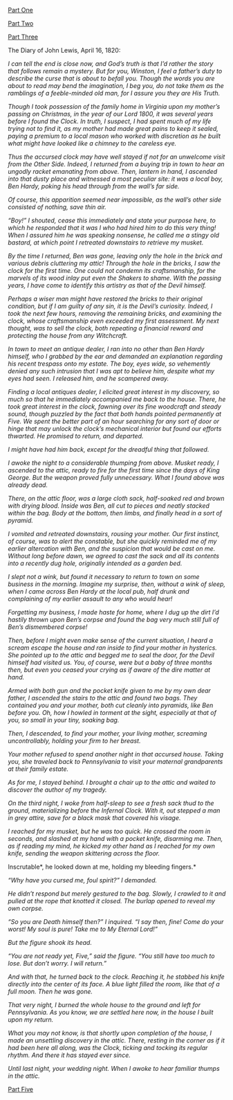 [Part One](https://www.reddit.com/r/nosleep/comments/xsa3mq/the_house_of_attics_and_basements_part_1/)

[Part Two](https://www.reddit.com/r/nosleep/comments/xvk0pa/the_house_of_attics_and_basements_part_2/)

[Part Three](https://www.reddit.com/r/nosleep/comments/xxab73/the_house_of_attics_and_basements_part_3/)

The Diary of John Lewis, April 16, 1820:

*I can tell the end is close now, and God’s truth is that I’d rather the story that follows remain a mystery. But for you, Winston, I feel a father’s duty to describe the curse that is about to befall you. Though the words you are about to read may bend the imagination, I beg you, do not take them as the ramblings of a feeble-minded old man, for I assure you they are His Truth.*

*Though I took possession of the family home in Virginia upon my mother’s passing on Christmas, in the year of our Lord 1800, it was several years before I found the Clock. In truth, I suspect, I had spent much of my life trying not to find it, as my mother had made great pains to keep it sealed, paying a premium to a local mason who worked with discretion as he built what might have looked like a chimney to the careless eye.*

*Thus the accursed clock may have well stayed if not for an unwelcome visit from the Other Side. Indeed, I returned from a buying trip in town to hear an ungodly racket emanating from above. Then, lantern in hand, I ascended into that dusty place and witnessed a most peculiar site: it was a local boy, Ben Hardy, poking his head through from the wall’s far side.*

*Of course, this apparition seemed near impossible, as the wall’s other side consisted of nothing, save thin air.*

*“Boy!” I shouted, cease this immediately and state your purpose here, to which he responded that it was I who had hired him to do this very thing! When I assured him he was speaking nonsense, he called me a stingy old bastard, at which point I retreated downstairs to retrieve my musket.*

*By the time I returned, Ben was gone, leaving only the hole in the brick and various debris cluttering my attic! Through the hole in the bricks, I saw the clock for the first time. One could not condemn its craftsmanship, for the marvels of its wood inlay put even the Shakers to shame. With the passing years, I have come to identify this artistry as that of the Devil himself.*

*Perhaps a wiser man might have restored the bricks to their original condition, but if I am guilty of any sin, it is the Devil’s curiosity. Indeed, I took the next few hours, removing the remaining bricks, and examining the clock, whose craftsmanship even exceeded my first assessment. My next thought, was to sell the clock, both repeating a financial reward and protecting the house from any Witchcraft.*

*In town to meet an antique dealer, I ran into no other than Ben Hardy himself, who I grabbed by the ear and demanded an explanation regarding his recent trespass onto my estate. The boy, eyes wide, so vehemently denied any such intrusion that I was apt to believe him, despite what my eyes had seen. I released him, and he scampered away.*

*Finding a local antiques dealer, I elicited great interest in my discovery, so much so that he immediately accompanied me back to the house. There, he took great interest in the clock, fawning over its fine woodcraft and steady sound, though puzzled by the fact that both hands pointed permanently at Five. We spent the better part of an hour searching for any sort of door or hinge that may unlock the clock’s mechanical interior but found our efforts thwarted. He promised to return, and departed.*

*I might have had him back, except for the dreadful thing that followed.*

*I awoke the night to a considerable thumping from above. Musket ready, I ascended to the attic, ready to fire for the first time since the days of King George. But the weapon proved fully unnecessary. What I found above was already dead.*

*There, on the attic floor, was a large cloth sack, half-soaked red and brown with drying blood. Inside was Ben, all cut to pieces and neatly stacked within the bag. Body at the bottom, then limbs, and finally head in a sort of pyramid.*

*I vomited and retreated downstairs, rousing your mother. Our first instinct, of course, was to alert the constable, but she quickly reminded me of my earlier altercation with Ben, and the suspicion that would be cast on me. Without long before dawn, we agreed to cast the sack and all its contents into a recently dug hole, originally intended as a garden bed.*

*I slept not a wink, but found it necessary to return to town on some business in the morning. Imagine my surprise, then, without a wink of sleep, when I came across Ben Hardy at the local pub, half drunk and complaining of my earlier assault to any who would hear!*

*Forgetting my business, I made haste for home, where I dug up the dirt I’d hastily thrown upon Ben’s corpse and found the bag very much still full of Ben’s dismembered corpse!*

*Then, before I might even make sense of the current situation, I heard a scream escape the house and ran inside to find your mother in hysterics. She pointed up to the attic and begged me to seal the door, for the Devil himself had visited us. You, of course, were but a baby of three months then, but even you ceased your crying as if aware of the dire matter at hand.*

*Armed with both gun and the pocket knife given to me by my own dear father, I ascended the stairs to the attic and found two bags. They contained you and your mother, both cut cleanly into pyramids, like Ben before you. Oh, how I howled in torment at the sight, especially at that of you, so small in your tiny, soaking bag.*

*Then, I descended, to find your mother, your living mother, screaming uncontrollably, holding your firm to her breast.*

*Your mother refused to spend another night in that accursed house. Taking you, she traveled back to Pennsylvania to visit your maternal grandparents at their family estate.*

*As for me, I stayed behind. I brought a chair up to the attic and waited to discover the author of my tragedy.*

*On the third night, I woke from half-sleep to see a fresh sack thud to the ground, materializing before the Infernal Clock. With it, out stepped a man in grey attire, save for a black mask that covered his visage.*

*I reached for my musket, but he was too quick. He crossed the room in seconds, and slashed at my hand with a pocket knife, disarming me. Then, as if reading my mind, he kicked my other hand as I reached for my own knife, sending the weapon skittering across the floor.*

Inscrutable\*, he looked down at me, holding my bleeding fingers.\*

*“Why have you cursed me, foul spirit?” I demanded.*

*He didn’t respond but merely gestured to the bag. Slowly, I crawled to it and pulled at the rope that knotted it closed. The burlap opened to reveal my own corpse.*

*“So you are Death himself then?” I inquired. “I say then, fine! Come do your worst! My soul is pure! Take me to My Eternal Lord!”*

*But the figure shook its head.*

*“You are not ready yet, Five,” said the figure. “You still have too much to lose. But don’t worry. I will return.”*

*And with that, he turned back to the clock. Reaching it, he stabbed his knife directly into the center of its face. A blue light filled the room, like that of a full moon. Then he was gone.*

*That very night, I burned the whole house to the ground and left for Pennsylvania. As you know, we are settled here now, in the house I built upon my return.*

*What you may not know, is that shortly upon completion of the house, I made an unsettling discovery in the attic. There, resting in the corner as if it had been here all along, was the Clock, ticking and tocking its regular rhythm. And there it has stayed ever since.*

*Until last night, your wedding night. When I awoke to hear familiar thumps in the attic.*

[Part Five](https://www.reddit.com/r/nosleep/comments/y513yc/the_house_of_attics_and_basements_part_5/)